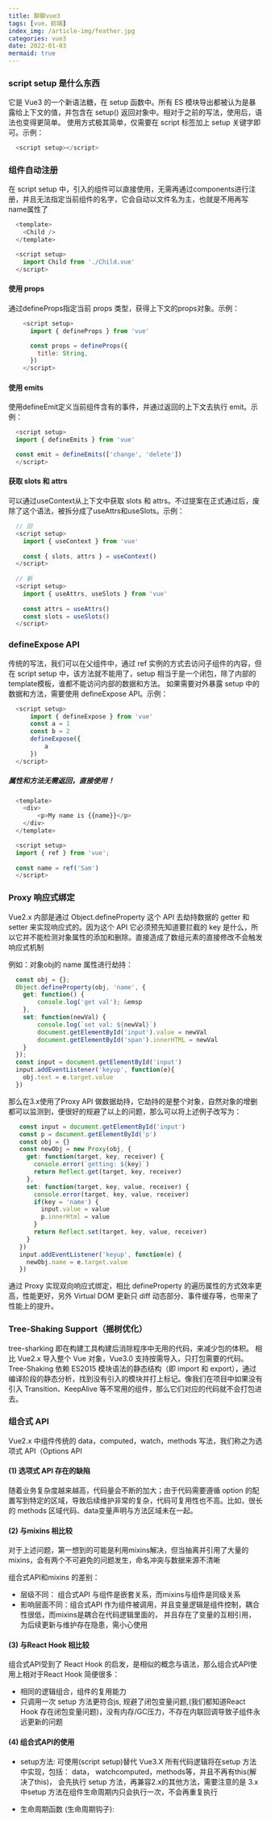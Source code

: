 ```yaml
---
title: 聊聊vue3
tags: [vue，前端]
index_img: /article-img/feather.jpg
categories: vue3
date: 2022-01-03
mermaid: true
---
```



### script setup 是什么东西
  它是 Vue3 的一个新语法糖，在 setup 函数中。所有 ES 模块导出都被认为是暴露给上下文的值，并包含在 setup() 返回对象中。相对于之前的写法，使用后，语法也变得更简单。
  使用方式极其简单，仅需要在 script 标签加上 setup 关键字即可。示例：
<!-- more -->
  ```js
    <script setup></script>
  ```
### 组件自动注册

  在 script setup 中，引入的组件可以直接使用，无需再通过components进行注册，并且无法指定当前组件的名字，它会自动以文件名为主，也就是不用再写name属性了
  ```js
    <template>
      <Child />
    </template>

    <script setup>
      import Child from './Child.vue'
    </script>
  ```
#### 使用 props
通过defineProps指定当前 props 类型，获得上下文的props对象。示例：
```js
    <script setup>
      import { defineProps } from 'vue'

      const props = defineProps({
        title: String,
      })
    </script>

```

#### 使用 emits
使用defineEmit定义当前组件含有的事件，并通过返回的上下文去执行 emit。示例：
```js
  <script setup>
  import { defineEmits } from 'vue'

  const emit = defineEmits(['change', 'delete'])
  </script>

```
#### 获取 slots 和 attrs
可以通过useContext从上下文中获取 slots 和 attrs。不过提案在正式通过后，废除了这个语法，被拆分成了useAttrs和useSlots。示例：
```js
  // 旧
  <script setup>
    import { useContext } from 'vue'
  
    const { slots, attrs } = useContext()
  </script>
  
  // 新
  <script setup>
    import { useAttrs, useSlots } from 'vue'
  
    const attrs = useAttrs()
    const slots = useSlots()
  </script>

```
### defineExpose API
传统的写法，我们可以在父组件中，通过 ref 实例的方式去访问子组件的内容，但在 script setup 中，该方法就不能用了，setup 相当于是一个闭包，除了内部的 template模板，谁都不能访问内部的数据和方法。
如果需要对外暴露 setup 中的数据和方法，需要使用 defineExpose API。示例：
```js
  <script setup>
	  import { defineExpose } from 'vue'
	  const a = 1
	  const b = 2
	  defineExpose({
	      a
	  })
  </script>
```
##### 属性和方法无需返回，直接使用！
```js
  <template>
    <div>
     	<p>My name is {{name}}</p>
    </div>
  </template>

  <script setup>
  import { ref } from 'vue';
  
  const name = ref('Sam')
  </script>

```

### Proxy 响应式绑定
Vue2.x 内部是通过 Object.defineProperty 这个 API 去劫持数据的 getter 和 setter 来实现响应式的。因为这个 API 它必须预先知道要拦截的 key 是什么，所以它并不能检测对象属性的添加和删除。直接造成了数组元素的直接修改不会触发响应式机制

例如：对象obj的 name 属性进行劫持：

```js
  const obj = {};
  Object.defineProperty(obj, 'name', {
    get: function() {
        console.log('get val'); &emsp
    },
    set: function(newVal) {
        console.log(`set val: ${newVal}`)
        document.getElementById('input').value = newVal
        document.getElementById('span').innerHTML = newVal
    }
  });
  const input = document.getElementById('input')
  input.addEventListener('keyup', function(e){
    obj.text = e.target.value
  })

```

  那么在3.x使用了Proxy API 做数据劫持，它劫持的是整个对象，自然对象的增删都可以监测到，便很好的规避了以上的问题，那么可以将上述例子改写为：

 ```js
    const input = document.getElementById('input')
    const p = document.getElementById('p')
    const obj = {}
    const newObj = new Proxy(obj, {
      get: function(target, key, receiver) {
        console.error(`getting: ${key}`)
        return Reflect.get(target, key, receiver)
      },
      set: function(target, key, value, receiver) {
        console.error(target, key, value, receiver)
        if(key = 'name') {
          input.value = value
          p.innerHtml = value
        }
        return Reflect.set(target, key, value, receiver)
      }
    })
    input.addEventListener('keyup', function(e) {
      newObj.name = e.target.value
    })
 ```
  通过 Proxy 实现双向响应式绑定，相比 defineProperty 的遍历属性的方式效率更高，性能更好，另外 Virtual DOM 更新只 diff 动态部分、事件缓存等，也带来了性能上的提升。

### Tree-Shaking Support（摇树优化）

tree-sharking 即在构建工具构建后消除程序中无用的代码，来减少包的体积。
相比 Vue2.x 导入整个 Vue 对象，Vue3.0 支持按需导入，只打包需要的代码。Tree-Shaking 依赖 ES2015 模块语法的静态结构（即 import 和 export），通过编译阶段的静态分析，找到没有引入的模块并打上标记。像我们在项目中如果没有引入 Transition、KeepAlive 等不常用的组件，那么它们对应的代码就不会打包进去。

### 组合式 API

Vue2.x 中组件传统的 data，computed，watch，methods 写法，我们称之为选项式 API（Options API 

 #### (1) 选项式 API 存在的缺陷
 随着业务复杂度越来越高，代码量会不断的加大；由于代码需要遵循 option 的配置写到特定的区域，导致后续维护非常的复杂，代码可复用性也不高。比如，很长的 methods 区域代码、data变量声明与方法区域未在一起。
 #### (2) 与mixins 相比较
 对于上述问题，第一想到的可能是利用mixins解决，但当抽离并引用了大量的 mixins，会有两个不可避免的问题发生，命名冲突与数据来源不清晰

 组合式API和mixins 的差别：
  
  - 层级不同： 组合式API 与组件是嵌套关系，而mixins与组件是同级关系
  - 影响层面不同：组合式API 作为组件被调用，并且变量逻辑是组件控制，耦合性很低，而mixins是耦合在代码逻辑里面的， 并且存在了变量的互相引用，为后续更新与维护存在隐患，需小心使用

  #### (3) 与React Hook 相比较

  组合式API受到了 React Hook 的启发，是相似的概念与语法，那么组合式API使用上相对于React Hook 简便很多：

  - 相同的逻辑组合，组件的复用能力
  - 只调用一次 setup 方法更符合js, 规避了闭包变量问题,(我们都知道React Hook 存在闭包变量问题)，没有内存/GC压力，不存在内联回调导致子组件永远更新的问题

  #### (4) 组合式API的使用

  - setup方法: 可使用(script setup)替代
    Vue3.X 所有代码逻辑将在setup 方法中实现，包括： data， watchcomputed，methods等，并且不再有this(解决了this)，
    会先执行 setup 方法，再兼容2.x的其他方法，需要注意的是 3.x中setup 方法在组件生命周期内只会执行一次，不会再重复执行

  - 生命周期函数 (生命周期钩子):